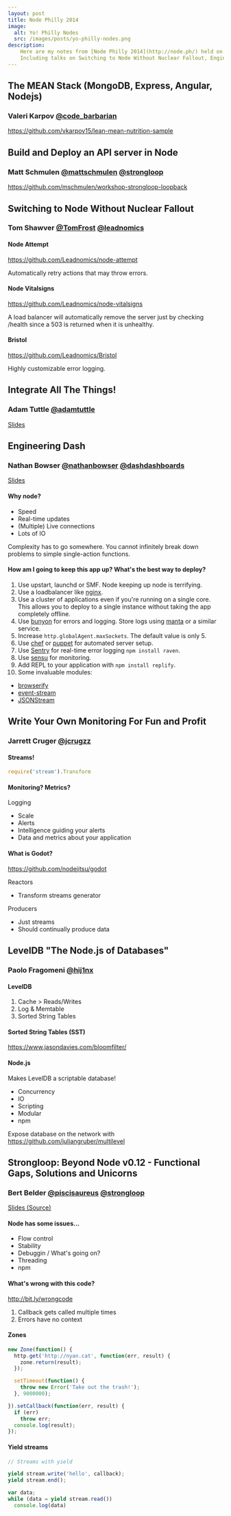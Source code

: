 ```yaml
---
layout: post
title: Node Philly 2014
image:
  alt: Yo! Philly Nodes
  src: /images/posts/yo-philly-nodes.png
description:
    Here are my notes from [Node Philly 2014](http://node.ph/) held on April 9 in Philadelphia, PA.
    Including talks on Switching to Node Without Nuclear Fallout, Engineering Dash, LevelDB, Beyond Node v0.12 and more.
---
```


## The MEAN Stack (MongoDB, Express, Angular, Nodejs) ##
### Valeri Karpov [@code_barbarian](https://twitter.com/code_barbarian) ###

https://github.com/vkarpov15/lean-mean-nutrition-sample


## Build and Deploy an API server in Node ##
### Matt Schmulen [@mattschmulen](https://twitter.com/mattschmulen) [@strongloop](https://twitter.com/strongloop) ###

https://github.com/mschmulen/workshop-strongloop-loopback


## Switching to Node Without Nuclear Fallout ##
### Tom Shawver [@TomFrost](https://twitter.com/TomFrost) [@leadnomics](https://twitter.com/leadnomics) ###

#### Node Attempt ####
https://github.com/Leadnomics/node-attempt

Automatically retry actions that may throw errors.

#### Node Vitalsigns ####
https://github.com/Leadnomics/node-vitalsigns

A load balancer will automatically remove the server just by checking /health since a 503 is returned when it is unhealthy.

#### Bristol ####
https://github.com/Leadnomics/Bristol

Highly customizable error logging.


## Integrate All The Things! ##
### Adam Tuttle [@adamtuttle](https://twitter.com/adamtuttle) ###

[Slides](http://fusiongrokker.com/p/integrate)


## Engineering Dash ##
### Nathan Bowser [@nathanbowser](https://twitter.com/nathanbowser) [@dashdashboards](https://twitter.com/dashdashboards) ###

[Slides](http://nathanbowser.com/dash-node-philly/assets/player/KeynoteDHTMLPlayer.html)

#### Why node? ####
* Speed
* Real-time updates
* (Multiple) Live connections
* Lots of IO

Complexity has to go somewhere. You cannot infinitely break down problems to simple single-action functions.

#### How am I going to keep this app up? What's the best way to deploy? ####
1. Use upstart, launchd or SMF. Node keeping up node is terrifying.
2. Use a loadbalancer like [nginx](http://nginx.org).
3. Use a cluster of applications even if you're running on a single core. This allows you to deploy to a single instance without taking the app completely offline.
4. Use [bunyon](https://github.com/trentm/node-bunyan) for errors and logging. Store logs using [manta](http://www.joyent.com/products/manta) or a similar service.
5. Increase `http.globalAgent.maxSockets`. The default value is only 5.
6. Use [chef](http://www.getchef.com/chef/) or [puppet](http://puppetlabs.com/) for automated server setup.
7. Use [Sentry](https://getsentry.com/) for real-time error logging `npm install raven`.
8. Use [sensu](http://sensuapp.org/) for monitoring.
9. Add REPL to your application with `npm install replify`.
10. Some invaluable modules:
 * [browserify](http://browserify.org/)
 * [event-stream](https://github.com/dominictarr/event-stream)
 * [JSONStream](https://github.com/dominictarr/JSONStream)


## Write Your Own Monitoring For Fun and Profit ##
### Jarrett Cruger [@jcrugzz](https://twitter.com/jcrugzz) ###

#### Streams! ####
```javascript
require('stream').Transform
```

#### Monitoring? Metrics? ####
Logging

* Scale
* Alerts
* Intelligence guiding your alerts
* Data and metrics about your application

#### What is Godot? ####
https://github.com/nodejitsu/godot

Reactors

* Transform streams generator

Producers

* Just streams
* Should continually produce data


## LevelDB "The Node.js of Databases" ##
### Paolo Fragomeni [@hij1nx](https://twitter.com/hij1nx) ###

#### LevelDB ####
1. Cache > Reads/Writes
2. Log & Memtable
3. Sorted String Tables

#### Sorted String Tables (SST) ####
https://www.jasondavies.com/bloomfilter/

#### Node.js ####
Makes LevelDB a scriptable database!

* Concurrency
* IO
* Scripting
* Modular
* npm

Expose database on the network with
https://github.com/juliangruber/multilevel


## Strongloop: Beyond Node v0.12 - Functional Gaps, Solutions and Unicorns ##
### Bert Belder [@piscisaureus](https://twitter.com/piscisaureus) [@strongloop](https://twitter.com/strongloop) ###

[Slides (Source)](https://github.com/strongloop/node-philly-2014-talk)

#### Node has some issues... ####
* Flow control
* Stability
* Debuggin / What's going on?
* Threading
* npm

#### What's wrong with this code? ####
http://bit.ly/wrongcode
1. Callback gets called multiple times
2. Errors have no context

#### Zones ####
```javascript
new Zone(function() {
  http.get('http://nyan.cat', function(err, result) {
    zone.return(result);
  });

  setTimeout(function() {
    throw new Error('Take out the trash!');
  }, 9000000);

}).setCallback(function(err, result) {
  if (err)
    throw err;
  console.log(result);
});
```

#### Yield streams ####
```javascript
// Streams with yield

yield stream.write('hello', callback);
yield stream.end();

var data;
while (data = yield stream.read())
  console.log(data)
```
